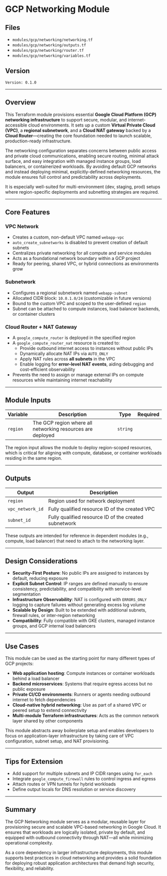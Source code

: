 # GCP Networking Module

## Files
- `modules/gcp/networking/networking.tf`
- `modules/gcp/networking/outputs.tf`
- `modules/gcp/networking/router.tf`
- `modules/gcp/networking/variables.tf`

## Version
`Version: 0.1.0`

---

## Overview
This Terraform module provisions essential **Google Cloud Platform (GCP) networking infrastructure** to support secure, modular, and internet-accessible cloud environments. It sets up a custom **Virtual Private Cloud (VPC)**, a **regional subnetwork**, and a **Cloud NAT gateway** backed by a **Cloud Router**—creating the core foundation needed to launch scalable, production-ready infrastructure.

The networking configuration separates concerns between public access and private cloud communications, enabling secure routing, minimal attack surface, and easy integration with managed instance groups, load balancers, or containerized workloads. By avoiding default GCP networks and instead deploying minimal, explicitly-defined networking resources, the module ensures full control and predictability across deployments.

It is especially well-suited for multi-environment (dev, staging, prod) setups where region-specific deployments and subnetting strategies are required.

---

## Core Features

### VPC Network
- Creates a custom, non-default VPC named `webapp-vpc`
- `auto_create_subnetworks` is disabled to prevent creation of default subnets
- Centralizes private networking for all compute and service modules
- Acts as a foundational network boundary within a GCP project
- Ready for peering, shared VPC, or hybrid connections as environments grow

### Subnetwork
- Configures a regional subnetwork named `webapp-subnet`
- Allocated CIDR block: `10.0.1.0/24` (customizable in future versions)
- Bound to the custom VPC and scoped to the user-defined `region`
- Subnet can be attached to compute instances, load balancer backends, or container clusters

### Cloud Router + NAT Gateway
- A `google_compute_router` is deployed in the specified region
- A `google_compute_router_nat` resource is created to:
  - Provide outbound internet access to instances without public IPs
  - Dynamically allocate NAT IPs via `AUTO_ONLY`
  - Apply NAT rules across **all subnets** in the VPC
  - Enable logging for **error-level NAT events**, aiding debugging and cost-efficient observability
- Prevents the need to assign or manage external IPs on compute resources while maintaining internet reachability

---

## Module Inputs

| Variable   | Description                                                      | Type     | Required |
|------------|------------------------------------------------------------------|----------|----------|
| `region`   | The GCP region where all networking resources are deployed       | `string` |       |

The region input allows the module to deploy region-scoped resources, which is critical for aligning with compute, database, or container workloads residing in the same region.

---

## Outputs

| Output           | Description                                             |
|------------------|---------------------------------------------------------|
| `region`         | Region used for network deployment                      |
| `vpc_network_id` | Fully qualified resource ID of the created VPC          |
| `subnet_id`      | Fully qualified resource ID of the created subnetwork   |

These outputs are intended for reference in dependent modules (e.g., compute, load balancer) that need to attach to the networking layer.

---

## Design Considerations
- **Security-First Posture**: No public IPs are assigned to instances by default, reducing exposure
- **Explicit Subnet Control**: IP ranges are defined manually to ensure consistency, predictability, and compatibility with service-level segmentation
- **Infrastructure Observability**: NAT is configured with `ERRORS_ONLY` logging to capture failures without generating excess log volume
- **Scalable by Design**: Built to be extended with additional subnets, firewall rules, or inter-region networking
- **Compatibility**: Fully compatible with GKE clusters, managed instance groups, and GCP internal load balancers

---

## Use Cases
This module can be used as the starting point for many different types of GCP projects:

- **Web application hosting**: Compute instances or container workloads behind a load balancer
- **Backend microservices**: Systems that require egress access but no public exposure
- **Private CI/CD environments**: Runners or agents needing outbound internet to fetch dependencies
- **Cloud-native hybrid networking**: Use as part of a shared VPC or peered setup to extend connectivity
- **Multi-module Terraform infrastructures**: Acts as the common network layer shared by other components

This module abstracts away boilerplate setup and enables developers to focus on application-layer infrastructure by taking care of VPC configuration, subnet setup, and NAT provisioning.

---

## Tips for Extension
- Add support for multiple subnets and IP CIDR ranges using `for_each`
- Integrate `google_compute_firewall` rules to control ingress and egress
- Attach routes or VPN tunnels for hybrid workloads
- Define output locals for DNS resolution or service discovery

---

## Summary
The GCP Networking module serves as a modular, reusable layer for provisioning secure and scalable VPC-based networking in Google Cloud. It ensures that workloads are logically isolated, private by default, and equipped with outbound connectivity through NAT—all while minimizing operational complexity.

As a core dependency in larger infrastructure deployments, this module supports best practices in cloud networking and provides a solid foundation for deploying robust application architectures that demand high security, flexibility, and reliability.
